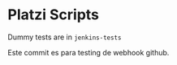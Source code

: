 # Platzi Scripts

Dummy tests are in `jenkins-tests`

Este commit es para testing de webhook github.

